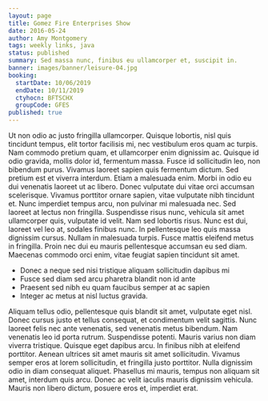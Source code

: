 ```yaml
---
layout: page
title: Gomez Fire Enterprises Show
date: 2016-05-24
author: Amy Montgomery
tags: weekly links, java
status: published
summary: Sed massa nunc, finibus eu ullamcorper et, suscipit in.
banner: images/banner/leisure-04.jpg
booking:
  startDate: 10/06/2019
  endDate: 10/11/2019
  ctyhocn: BFTSCHX
  groupCode: GFES
published: true
---
```

Ut non odio ac justo fringilla ullamcorper. Quisque lobortis, nisl quis tincidunt tempus, elit tortor facilisis mi, nec vestibulum eros quam ac turpis. Nam commodo pretium quam, et ullamcorper enim dignissim ac. Quisque id odio gravida, mollis dolor id, fermentum massa. Fusce id sollicitudin leo, non bibendum purus. Vivamus laoreet sapien quis fermentum dictum. Sed pretium est et viverra interdum. Etiam a malesuada enim. Morbi in odio eu dui venenatis laoreet ut ac libero. Donec vulputate dui vitae orci accumsan scelerisque. Vivamus porttitor ornare sapien, vitae vulputate nibh tincidunt et. Nunc imperdiet tempus arcu, non pulvinar mi malesuada nec. Sed laoreet at lectus non fringilla. Suspendisse risus nunc, vehicula sit amet ullamcorper quis, vulputate id velit.
Nam sed lobortis risus. Nunc est dui, laoreet vel leo at, sodales finibus nunc. In pellentesque leo quis massa dignissim cursus. Nullam in malesuada turpis. Fusce mattis eleifend metus in fringilla. Proin nec dui eu mauris pellentesque accumsan eu sed diam. Maecenas commodo orci enim, vitae feugiat sapien tincidunt sit amet.

* Donec a neque sed nisi tristique aliquam sollicitudin dapibus mi
* Fusce sed diam sed arcu pharetra blandit non id ante
* Praesent sed nibh eu quam faucibus semper at ac sapien
* Integer ac metus at nisl luctus gravida.

Aliquam tellus odio, pellentesque quis blandit sit amet, vulputate eget nisl. Donec cursus justo et tellus consequat, et condimentum velit sagittis. Nunc laoreet felis nec ante venenatis, sed venenatis metus bibendum. Nam venenatis leo id porta rutrum. Suspendisse potenti. Mauris varius non diam viverra tristique. Quisque eget dapibus arcu. In finibus nibh at eleifend porttitor. Aenean ultrices sit amet mauris sit amet sollicitudin. Vivamus semper eros at lorem sollicitudin, et fringilla justo porttitor. Nulla dignissim odio in diam consequat aliquet. Phasellus mi mauris, tempus non aliquam sit amet, interdum quis arcu. Donec ac velit iaculis mauris dignissim vehicula. Mauris non libero dictum, posuere eros et, imperdiet erat.
